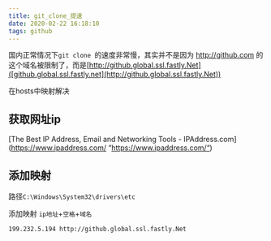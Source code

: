```yaml
---
title: git_clone_提速
date: 2020-02-22 16:18:10
tags: github
---
```


国内正常情况下`git clone `的速度非常慢，其实并不是因为 http://github.com 的这个域名被限制了，而是[http://github.global.ssl.fastly.Net]([github.global.ssl.fastly.net](http://github.global.ssl.fastly.Net))

在hosts中映射解决

## 获取网址ip

[The Best IP Address, Email and Networking Tools - IPAddress.com](https://www.ipaddress.com/ “https://www.ipaddress.com/“)

## 添加映射

路径`C:\Windows\System32\drivers\etc`

 添加映射 `ip地址`+`空格`+`域名`

```
199.232.5.194 http://github.global.ssl.fastly.Net
```
